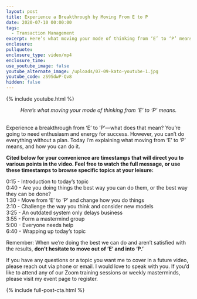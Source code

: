 ```yaml
---
layout: post
title: Experience a Breakthrough by Moving From E to P
date: 2020-07-10 00:00:00
tags:
  - Transaction Management
excerpt: Here’s what moving your mode of thinking from ‘E’ to ‘P’ means.
enclosure:
pullquote:
enclosure_type: video/mp4
enclosure_time:
use_youtube_image: false
youtube_alternate_image: /uploads/07-09-kato-youtube-1.jpg
youtube_code: zS9SdwP-Qv8
hidden: false
---
```


{% include youtube.html %}

<center><em>Here&rsquo;s what moving your mode of thinking from &lsquo;E&rsquo; to &lsquo;P&rsquo; means.</em></center>

<br>Experience a breakthrough from ‘E’ to ‘P⁠’—what does that mean? You’re going to need enthusiasm and energy for success. However, you can’t do everything without a plan. Today I’m explaining what moving from ‘E’ to ‘P’ means, and how you can do it.

**Cited below for your convenience are timestamps that will direct you to various points in the video. Feel free to watch the full message, or use these timestamps to browse specific topics at your leisure:**

0:15 - Introduction to today’s topic<br>0:40 - Are you doing things the best way you can do them, or the best way they can be done?<br>1:30 - Move from ‘E’ to ‘P’ and change how you do things<br>2:10 - Challenge the way you think and consider new models<br>3:25 - An outdated system only delays business<br>3:55 - Form a mastermind group<br>5:00 - Everyone needs help<br>6:40 - Wrapping up today’s topic

Remember: When we’re doing the best we can do and aren’t satisfied with the results, **don’t hesitate to move out of ‘E’ and into ‘P.’**

If you have any questions or a topic you want me to cover in a future video, please reach out via phone or email. I would love to speak with you. If you’d like to attend any of our Zoom training sessions or weekly masterminds, please visit my event page to register.

{% include full-post-cta.html %}